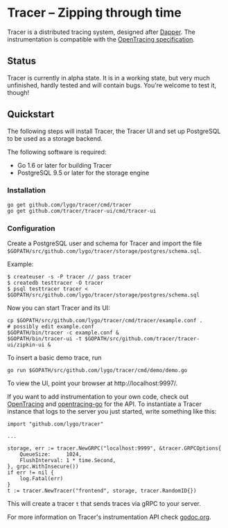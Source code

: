 # Tracer – Zipping through time

Tracer is a distributed tracing system, designed after
[Dapper](http://research.google.com/pubs/pub36356.html). The
instrumentation is compatible with the
[OpenTracing specification](http://opentracing.io/).

## Status

Tracer is currently in alpha state. It is in a working state, but very
much unfinished, hardly tested and will contain bugs. You're welcome
to test it, though!

## Quickstart

The following steps will install Tracer, the Tracer UI and set up
PostgreSQL to be used as a storage backend.

The following software is required:

- Go 1.6 or later for building Tracer
- PostgreSQL 9.5 or later for the storage engine

### Installation

```
go get github.com/lygo/tracer/cmd/tracer
go get github.com/tracer/tracer-ui/cmd/tracer-ui
```

### Configuration

Create a PostgreSQL user and schema for Tracer and import the file
`$GOPATH/src/github.com/lygo/tracer/storage/postgres/schema.sql`.

 Example:

```
$ createuser -s -P tracer // pass tracer
$ createdb testtracer -O tracer
$ psql testtracer tracer < $GOPATH/src/github.com/lygo/tracer/storage/postgres/schema.sql
```


Now you can start Tracer and its UI:

```
cp $GOPATH/src/github.com/lygo/tracer/cmd/tracer/example.conf .
# possibly edit example.conf
$GOPATH/bin/tracer -c example.conf &
$GOPATH/bin/tracer-ui -t $GOPATH/src/github.com/tracer/tracer-ui/zipkin-ui &
```

To insert a basic demo trace, run

```
go run $GOPATH/src/github.com/lygo/tracer/cmd/demo/demo.go
```

To view the UI, point your browser at http://localhost:9997/.

If you want to add instrumentation to your own code, check out
[OpenTracing](http://opentracing.io/) and
[opentracing-go](https://godoc.org/github.com/opentracing/opentracing-go)
for the API. To instantiate a Tracer instance that logs to the server
you just started, write something like this:

```
import "github.com/lygo/tracer"

...

storage, err := tracer.NewGRPC("localhost:9999", &tracer.GRPCOptions{
	QueueSize:     1024,
   	FlushInterval: 1 * time.Second,
}, grpc.WithInsecure())
if err != nil {
	log.Fatal(err)
}
t := tracer.NewTracer("frontend", storage, tracer.RandomID{})
```

This will create a tracer `t` that sends traces via gRPC to your server.

For more information on Tracer's instrumentation API check
[godoc.org](https://godoc.org/github.com/lygo/tracer).
